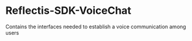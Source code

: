 # Reflectis-SDK-VoiceChat

Contains the interfaces needed to establish a voice communication among users
